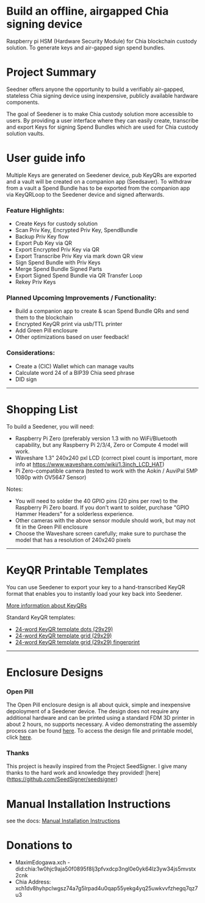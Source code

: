 # Build an offline, airgapped Chia signing device
Raspberry pi HSM (Hardware Security Module) for Chia blockchain custody solution. 
To generate keys and air-gapped sign spend bundles.

# Project Summary
Seedner offers anyone the opportunity to build a verifiably air-gapped, stateless Chia signing device using inexpensive, publicly available hardware components. 

The goal of Seedener is to make Chia custody solution more accessible to users. By providing a user interface where they can easily create, transcribe and export Keys for signing Spend Bundles which are used for Chia custody solution vaults.

# User guide info
Multiple Keys are generated on Seedener device, pub KeyQRs are exported and a vault will be created on a companion app (Seedsaver). To withdraw from a vault a Spend Bundle has to be exported from the companion app via KeyQRLoop to the Seedener device and signed afterwards.

### Feature Highlights:
* Create Keys for custody solution
* Scan Priv Key, Encrypted Priv Key, SpendBundle
* Backup Priv Key flow 
* Export Pub Key via QR
* Export Encrypted Priv Key via QR
* Export Transcribe Priv Key via mark down QR view
* Sign Spend Bundle with Priv Keys
* Merge Spend Bundle Signed Parts
* Export Signed Spend Bundle via QR Transfer Loop
* Rekey Priv Keys

### Planned Upcoming Improvements / Functionality:
* Build a companion app to create & scan Spend Bundle QRs and send them to the blockchain
* Encrypted KeyQR print via usb/TTL printer
* Add Green Pill enclosure
* Other optimizations based on user feedback!

### Considerations:
* Create a (CIC) Wallet which can manage vaults
* Calculate word 24 of a BIP39 Chia seed phrase 
* DID sign

---------------
# Shopping List

To build a Seedener, you will need:

* Raspberry Pi Zero (preferably version 1.3 with no WiFi/Bluetooth capability, but any Raspberry Pi 2/3/4, Zero or Compute 4 model will work.
* Waveshare 1.3" 240x240 pxl LCD (correct pixel count is important, more info at https://www.waveshare.com/wiki/1.3inch_LCD_HAT)
* Pi Zero-compatible camera (tested to work with the Aokin / AuviPal 5MP 1080p with OV5647 Sensor)

Notes:
* You will need to solder the 40 GPIO pins (20 pins per row) to the Raspberry Pi Zero board. If you don't want to solder, purchase "GPIO Hammer Headers" for a solderless experience.
* Other cameras with the above sensor module should work, but may not fit in the Green Pill enclosure
* Choose the Waveshare screen carefully; make sure to purchase the model that has a resolution of 240x240 pixels

---------------

# KeyQR Printable Templates
You can use Seedener to export your key to a hand-transcribed KeyQR format that enables you to instantly load your key back into Seedener.

[More information about KeyQRs](docs/key_qr/README.md)

Standard KeyQR templates:
* [24-word KeyQR template dots (29x29)](docs/key_qr/printable_templates/dots_29x29.pdf)
* [24-word KeyQR template grid (29x29)](docs/key_qr/printable_templates/grid_29x29.pdf)
* [24-word KeyQR template grid (29x29) fingerprint](docs/key_qr/printable_templates/grid_wfingerprint_21x21.pdf)

---------------

# Enclosure Designs

### Open Pill

The Open Pill enclosure design is all about quick, simple and inexpensive depoloyment of a Seedener device. The design does not require any additional hardware and can be printed using a standard FDM 3D printer in about 2 hours, no supports necessary. A video demonstrating the assembly process can be found [here](https://youtu.be/gXPFJygZobEa). To access the design file and printable model, click [here](https://github.com/MaximEdogawa/seedener/tree/main/enclosures/open_pill).

### Thanks
This project is heavily inspired from the Project SeedSigner. I give many thanks to the hard work and knowledge they provided! [here] (https://github.com/SeedSigner/seedsigner)

# Manual Installation Instructions
see the docs: [Manual Installation Instructions](docs/manual_installation.md)

# Donations to
- MaximEdogawa.xch - did:chia:1w0hjc9aja50f0895f8lj3pfvxdcp3ngl0e0yk64lz3yw34js5mvstx2cnk
- Chia Address: xch1dv8hyhpclwgsz74a7g5lrpad4u0qap55yekg4yq25uwkvvfzhegq7qz7u3

